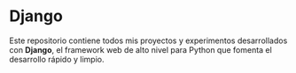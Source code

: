 # Django
Este repositorio contiene todos mis proyectos y experimentos desarrollados con **Django**, el framework web de alto nivel para Python que fomenta el desarrollo rápido y limpio.
